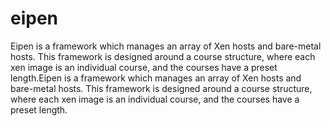 eipen
=====

Eipen is a framework which manages an array of Xen hosts and bare-metal hosts. This framework is designed around a course structure, where each xen image is an individual course, and the courses have a preset length.Eipen is a framework which manages an array of Xen hosts and bare-metal hosts. This framework is designed around a course structure, where each xen image is an individual course, and the courses have a preset length.